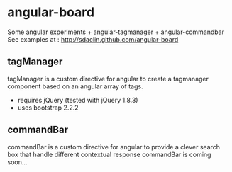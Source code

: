 angular-board
=============
Some angular experiments + angular-tagmanager + angular-commandbar
See examples at : http://sdaclin.github.com/angular-board

tagManager
-------------
tagManager is a custom directive for angular to create a tagmanager component based on an angular array of tags.

 *  requires jQuery (tested with jQuery 1.8.3)
 *  uses bootstrap 2.2.2

commandBar
-------------
commandBar is a custom directive for angular to provide a clever search box that handle different contextual response
commandBar is coming soon...